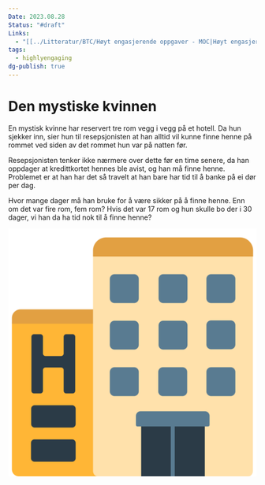 ```yaml
---
Date: 2023.08.28
Status: "#draft"
Links:
  - "[[../Litteratur/BTC/Høyt engasjerende oppgaver - MOC|Høyt engasjerende oppgaver - MOC]]"
tags:
  - highlyengaging
dg-publish: true
---
```

# Den mystiske kvinnen

En mystisk kvinne har reservert tre rom vegg i vegg på et hotell. Da hun sjekker inn, sier hun til resepsjonisten at han alltid vil kunne finne henne på rommet ved siden av det rommet hun var på natten før.

Resepsjonisten tenker ikke nærmere over dette før en time senere, da han oppdager at kredittkortet hennes ble avist, og han må finne henne. Problemet er at han har det så travelt at han bare har tid til å banke på ei dør per dag.

Hvor mange dager må han bruke for å være sikker på å finne henne. Enn om det var fire rom, fem rom? Hvis det var 17 rom og hun skulle bo der i 30 dager, vi han da ha tid nok til å finne henne?

![Mystisk kvinne|600](https://raw.githubusercontent.com/Andremartiny/MA-173/main/img/mystiskekvinne.svg)

